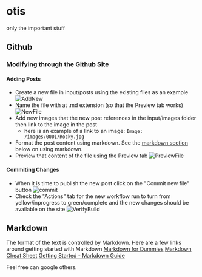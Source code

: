 # otis
only the important stuff

## Github

### Modifying through the Github Site
#### Adding Posts
- Create a new file in input/posts using the existing files as an example
![AddNew](https://user-images.githubusercontent.com/33910171/195429532-78b5caa9-027f-47f5-9e5b-24804d549772.png)
- Name the file with at .md extension (so that the Preview tab works)
![NewFile](https://user-images.githubusercontent.com/33910171/195429506-b1381bf7-9b56-44c2-9372-396bde3553aa.png)
- Add new images that the new post references in the input/images folder then link to the image in the post
    - here is an example of a link to an image: ```Image: /images/0001/Rocky.jpg```
- Format the post content using markdown. See the [markdown section](https://github.com/salmeister/otis/new/main?readme=1#markdown) below on using markdown.
- Preview that content of the file using the Preview tab
![PreviewFile](https://user-images.githubusercontent.com/33910171/195429727-38bb8f2b-2c9c-4a7f-8acf-6fcfe97e0f4e.png)

#### Commiting Changes
- When it is time to publish the new post click on the "Commit new file" button
![commit](https://user-images.githubusercontent.com/33910171/195431726-cb97dc7f-9ea3-44b4-ae48-1c44c8e7dce2.png)
- Check the "Actions" tab for the new workflow run to turn from yellow/inprogress to green/complete and the new changes should be available on the site
![VerifyBuild](https://user-images.githubusercontent.com/33910171/195432211-edd2e178-0e63-4f34-8003-91c9c4cae649.png)

## Markdown
The format of the text is controlled by Markdown.  Here are a few links around getting started with Markdown
[Markdown for Dummies](https://medium.com/@taylorhxu/markdown-for-dummies-a24e982b8e85)
[Markdown Cheat Sheet](https://www.markdownguide.org/cheat-sheet/)
[Getting Started - Markdown Guide](https://www.markdownguide.org/getting-started/)

Feel free can google others.
